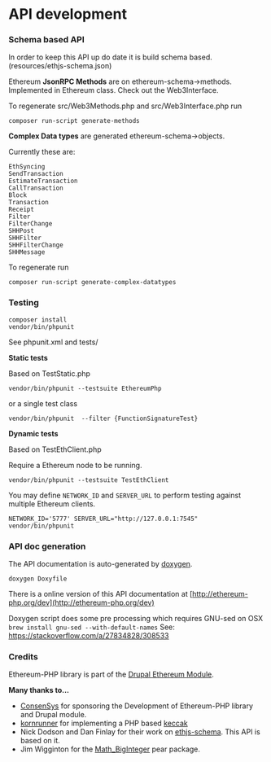# API development

### Schema based API

In order to keep this API up do date it is build schema based.
(resources/ethjs-schema.json)

Ethereum **JsonRPC Methods** are on ethereum-schema->methods. Implemented in Ethereum class.
Check out the Web3Interface.

To regenerate src/Web3Methods.php and src/Web3Interface.php run

```
composer run-script generate-methods
```


**Complex Data types**
are generated  ethereum-schema->objects.

Currently these are:

```
EthSyncing
SendTransaction
EstimateTransaction
CallTransaction
Block
Transaction
Receipt
Filter
FilterChange
SHHPost
SHHFilter
SHHFilterChange
SHHMessage
```

To regenerate run

```
composer run-script generate-complex-datatypes
```


### Testing

```
composer install
vendor/bin/phpunit
```

See phpunit.xml and tests/

**Static tests** 

Based on TestStatic.php

`vendor/bin/phpunit --testsuite EthereumPhp`

or a single test class 

`vendor/bin/phpunit  --filter {FunctionSignatureTest}`

**Dynamic tests** 

Based on TestEthClient.php

Require a Ethereum node to be running.

`vendor/bin/phpunit --testsuite TestEthClient`

You may define `NETWORK_ID` and `SERVER_URL` to perform testing against multiple Ethereum clients.

```
NETWORK_ID='5777' SERVER_URL="http://127.0.0.1:7545" vendor/bin/phpunit
```


### API doc generation

The API documentation is auto-generated by [doxygen](http://www.stack.nl/~dimitri/doxygen/).

```
doxygen Doxyfile
```

There is a online version of this API documentation at [http://ethereum-php.org/dev](http://ethereum-php.org/dev)

Doxygen script does some pre processing which requires GNU-sed on OSX
``` brew install gnu-sed --with-default-names```
See: https://stackoverflow.com/a/27834828/308533


### Credits

Ethereum-PHP library is part of the [Drupal Ethereum Module](https://www.drupal.org/project/ethereum).

**Many thanks to...**

* [ConsenSys](https://consensys.net) for sponsoring the Development of Ethereum-PHP library and Drupal module.
* [kornrunner](https://github.com/kornrunner) for implementing a PHP based [keccak](https://github.com/kornrunner/php-keccak)
* Nick Dodson and Dan Finlay for their work on [ethjs-schema](https://github.com/digitaldonkey/ethjs-schema). This API is based on it.
* Jim Wigginton for the [Math_BigInteger](https://pear.php.net/package/Math_BigInteger/docs/latest/Math_BigInteger/Math_BigInteger.html) pear package.

